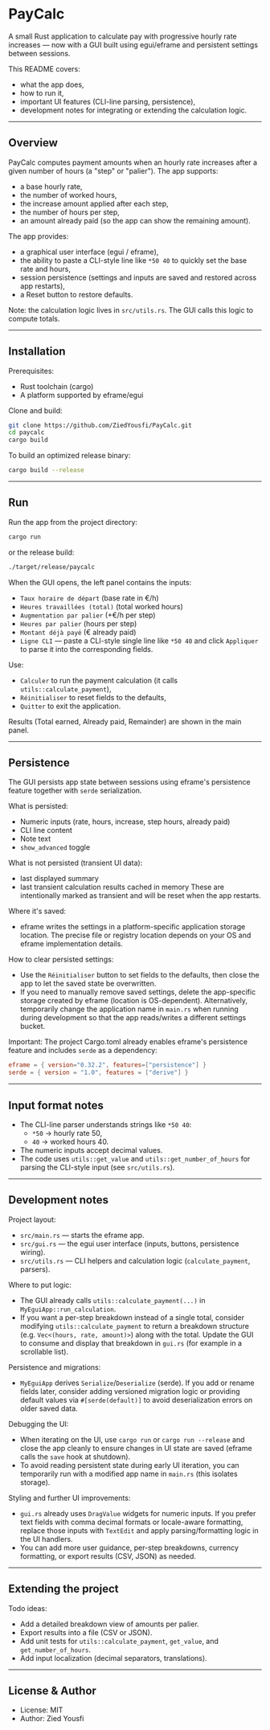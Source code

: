 # PayCalc

A small Rust application to calculate pay with progressive hourly rate increases — now with a GUI built using egui/eframe and persistent settings between sessions.

This README covers:

- what the app does,
- how to run it,
- important UI features (CLI-line parsing, persistence),
- development notes for integrating or extending the calculation logic.

---

## Overview

PayCalc computes payment amounts when an hourly rate increases after a given number of hours (a "step" or "palier"). The app supports:

- a base hourly rate,
- the number of worked hours,
- the increase amount applied after each step,
- the number of hours per step,
- an amount already paid (so the app can show the remaining amount).

The app provides:

- a graphical user interface (egui / eframe),
- the ability to paste a CLI-style line like `*50 40` to quickly set the base rate and hours,
- session persistence (settings and inputs are saved and restored across app restarts),
- a Reset button to restore defaults.

Note: the calculation logic lives in `src/utils.rs`. The GUI calls this logic to compute totals.

---

## Installation

Prerequisites:

- Rust toolchain (cargo)
- A platform supported by eframe/egui

Clone and build:

```bash
git clone https://github.com/ZiedYousfi/PayCalc.git
cd paycalc
cargo build
```

To build an optimized release binary:

```bash
cargo build --release
```

---

## Run

Run the app from the project directory:

```bash
cargo run
```

or the release build:

```bash
./target/release/paycalc
```

When the GUI opens, the left panel contains the inputs:

- `Taux horaire de départ` (base rate in €/h)
- `Heures travaillées (total)` (total worked hours)
- `Augmentation par palier` (+€/h per step)
- `Heures par palier` (hours per step)
- `Montant déjà payé` (€ already paid)
- `Ligne CLI` — paste a CLI-style single line like `*50 40` and click `Appliquer` to parse it into the corresponding fields.

Use:

- `Calculer` to run the payment calculation (it calls `utils::calculate_payment`),
- `Réinitialiser` to reset fields to the defaults,
- `Quitter` to exit the application.

Results (Total earned, Already paid, Remainder) are shown in the main panel.

---

## Persistence

The GUI persists app state between sessions using eframe's persistence feature together with `serde` serialization.

What is persisted:

- Numeric inputs (rate, hours, increase, step hours, already paid)
- CLI line content
- Note text
- `show_advanced` toggle

What is not persisted (transient UI data):

- last displayed summary
- last transient calculation results cached in memory
  These are intentionally marked as transient and will be reset when the app restarts.

Where it's saved:

- eframe writes the settings in a platform-specific application storage location. The precise file or registry location depends on your OS and eframe implementation details.

How to clear persisted settings:

- Use the `Réinitialiser` button to set fields to the defaults, then close the app to let the saved state be overwritten.
- If you need to manually remove saved settings, delete the app-specific storage created by eframe (location is OS-dependent). Alternatively, temporarily change the application name in `main.rs` when running during development so that the app reads/writes a different settings bucket.

Important: The project Cargo.toml already enables eframe's persistence feature and includes `serde` as a dependency:

```toml
eframe = { version="0.32.2", features=["persistence"] }
serde = { version = "1.0", features = ["derive"] }
```

---

## Input format notes

- The CLI-line parser understands strings like `*50 40`:
  - `*50` → hourly rate 50,
  - `40` → worked hours 40.
- The numeric inputs accept decimal values.
- The code uses `utils::get_value` and `utils::get_number_of_hours` for parsing the CLI-style input (see `src/utils.rs`).

---

## Development notes

Project layout:

- `src/main.rs` — starts the eframe app.
- `src/gui.rs` — the egui user interface (inputs, buttons, persistence wiring).
- `src/utils.rs` — CLI helpers and calculation logic (`calculate_payment`, parsers).

Where to put logic:

- The GUI already calls `utils::calculate_payment(...)` in `MyEguiApp::run_calculation`.
- If you want a per-step breakdown instead of a single total, consider modifying `utils::calculate_payment` to return a breakdown structure (e.g. `Vec<(hours, rate, amount)>`) along with the total. Update the GUI to consume and display that breakdown in `gui.rs` (for example in a scrollable list).

Persistence and migrations:

- `MyEguiApp` derives `Serialize`/`Deserialize` (serde). If you add or rename fields later, consider adding versioned migration logic or providing default values via `#[serde(default)]` to avoid deserialization errors on older saved data.

Debugging the UI:

- When iterating on the UI, use `cargo run` or `cargo run --release` and close the app cleanly to ensure changes in UI state are saved (eframe calls the `save` hook at shutdown).
- To avoid reading persistent state during early UI iteration, you can temporarily run with a modified app name in `main.rs` (this isolates storage).

Styling and further UI improvements:

- `gui.rs` already uses `DragValue` widgets for numeric inputs. If you prefer text fields with comma decimal formats or locale-aware formatting, replace those inputs with `TextEdit` and apply parsing/formatting logic in the UI handlers.
- You can add more user guidance, per-step breakdowns, currency formatting, or export results (CSV, JSON) as needed.

---

## Extending the project

Todo ideas:

- Add a detailed breakdown view of amounts per palier.
- Export results into a file (CSV or JSON).
- Add unit tests for `utils::calculate_payment`, `get_value`, and `get_number_of_hours`.
- Add input localization (decimal separators, translations).

---

## License & Author

- License: MIT
- Author: Zied Yousfi
